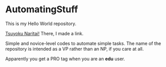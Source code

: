 # AutomatingStuff
This is my Hello World repository.

[Tsuyoku Naritai!](https://www.lesswrong.com/posts/DoLQN5ryZ9XkZjq5h/tsuyoku-naritai-i-want-to-become-stronger) There, I made a link.

Simple and novice-level codes to automate simple tasks. The name of the repository is intended as a VP rather than an NP, if you care at all.


Apparently you get a PRO tag when you are an **edu** user. 
